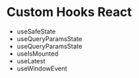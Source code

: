# Custom Hooks React

- useSafeState
- useQueryParamsState
- useQueryParamsState
- useIsMounted
- useLatest
- useWindowEvent
